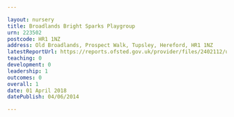 ```yaml
---

layout: nursery
title: Broadlands Bright Sparks Playgroup
urn: 223502
postcode: HR1 1NZ
address: Old Broadlands, Prospect Walk, Tupsley, Hereford, HR1 1NZ
latestReportUrl: https://reports.ofsted.gov.uk/provider/files/2402112/urn/223502.pdf
teaching: 0
development: 0
leadership: 1
outcomes: 0
overall: 1
date: 01 April 2018 
datePublish: 04/06/2014

---
```

